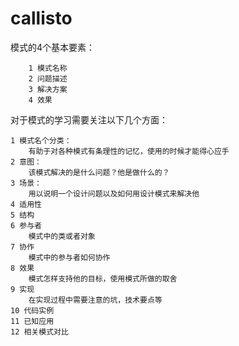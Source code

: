 # callisto

模式的4个基本要素：
    
        1 模式名称
        2 问题描述
        3 解决方案
        4 效果
        
对于模式的学习需要关注以下几个方面：
    
   
    1 模式名个分类：
        有助于对各种模式有条理性的记忆，使用的时候才能得心应手
    2 意图：
        该模式解决的是什么问题？他是做什么的？
    3 场景：
        用以说明一个设计问题以及如何用设计模式来解决他
    4 适用性
    5 结构
    6 参与者
        模式中的类或者对象
    7 协作
        模式中的参与者如何协作
    8 效果
        模式怎样支持他的目标，使用模式所做的取舍
    9 实现
        在实现过程中需要注意的坑，技术要点等
    10 代码实例
    11 已知应用
    12 相关模式对比